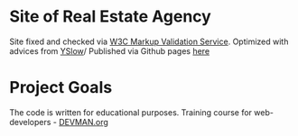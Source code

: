 # Site of Real Estate Agency

Site fixed and checked via [W3C Markup Validation Service](https://validator.w3.org/).
Optimized with advices from [YSlow](http://yslow.org/)/
Published via Github pages [here](https://maksart72.github.io/21_valid_markup)

# Project Goals

The code is written for educational purposes. Training course for web-developers - [DEVMAN.org](https://devman.org)
